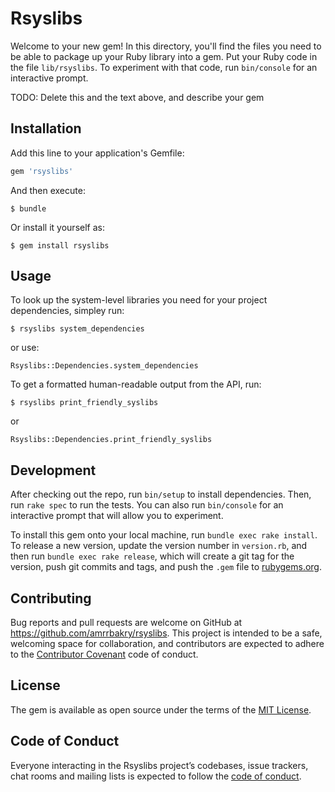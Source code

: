 # Rsyslibs

Welcome to your new gem! In this directory, you'll find the files you need to be able to package up your Ruby library into a gem. Put your Ruby code in the file `lib/rsyslibs`. To experiment with that code, run `bin/console` for an interactive prompt.

TODO: Delete this and the text above, and describe your gem

## Installation

Add this line to your application's Gemfile:

```ruby
gem 'rsyslibs'
```

And then execute:

    $ bundle

Or install it yourself as:

    $ gem install rsyslibs

## Usage

To look up the system-level libraries you need for your project dependencies, simpley run:

`$ rsyslibs system_dependencies`

or use:

`Rsyslibs::Dependencies.system_dependencies`

To get a formatted human-readable output from the API, run:

`$ rsyslibs print_friendly_syslibs`

or

`Rsyslibs::Dependencies.print_friendly_syslibs`

## Development

After checking out the repo, run `bin/setup` to install dependencies. Then, run `rake spec` to run the tests. You can also run `bin/console` for an interactive prompt that will allow you to experiment.

To install this gem onto your local machine, run `bundle exec rake install`. To release a new version, update the version number in `version.rb`, and then run `bundle exec rake release`, which will create a git tag for the version, push git commits and tags, and push the `.gem` file to [rubygems.org](https://rubygems.org).

## Contributing

Bug reports and pull requests are welcome on GitHub at https://github.com/amrrbakry/rsyslibs. This project is intended to be a safe, welcoming space for collaboration, and contributors are expected to adhere to the [Contributor Covenant](http://contributor-covenant.org) code of conduct.

## License

The gem is available as open source under the terms of the [MIT License](http://opensource.org/licenses/MIT).

## Code of Conduct

Everyone interacting in the Rsyslibs project’s codebases, issue trackers, chat rooms and mailing lists is expected to follow the [code of conduct](https://github.com/amrrbakry/rsyslibs/blob/master/CODE_OF_CONDUCT.md).
